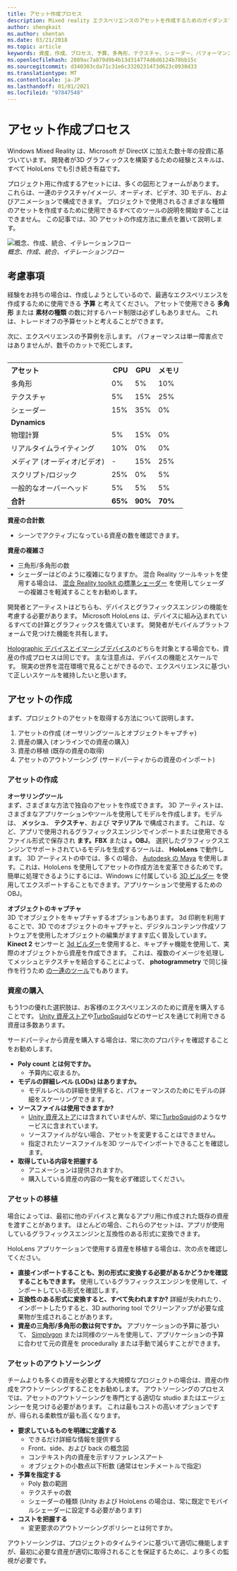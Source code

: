 ```yaml
---
title: アセット作成プロセス
description: Mixed reality エクスペリエンスのアセットを作成するためのガイダンスです。
author: shengkait
ms.author: shentan
ms.date: 03/21/2018
ms.topic: article
keywords: 資産、作成、プロセス、予算、多角形、テクスチャ、シェーダー、パフォーマンス、mixed reality ヘッドセット、windows mixed reality ヘッドセット、virtual reality ヘッドセット、HoloLens、MRTK、Mixed Reality Toolkit、assets
ms.openlocfilehash: 2089ac7a870d9b4b13d314774d6d6124b78bb15c
ms.sourcegitcommit: d340303cda71c31e6c3320231473d623c0930d33
ms.translationtype: MT
ms.contentlocale: ja-JP
ms.lasthandoff: 01/01/2021
ms.locfileid: "97847548"
---
```

# <a name="asset-creation-process"></a>アセット作成プロセス

Windows Mixed Reality は、Microsoft が DirectX に加えた数十年の投資に基づいています。 開発者が3D グラフィックスを構築するための経験とスキルは、すべて HoloLens でも引き続き有益です。

プロジェクト用に作成するアセットには、多くの図形とフォームがあります。 これらは、一連のテクスチャ/イメージ、オーディオ、ビデオ、3D モデル、およびアニメーションで構成できます。 プロジェクトで使用されるさまざまな種類のアセットを作成するために使用できるすべてのツールの説明を開始することはできません。 この記事では、3D アセットの作成方法に重点を置いて説明します。

![概念、作成、統合、イテレーションフロー](images/concept-creation-integration-iteration-flow-640px.jpg)<br>
*概念、作成、統合、イテレーションフロー*

## <a name="things-to-consider"></a>考慮事項

経験をお持ちの場合は、作成しようとしているので、最適なエクスペリエンスを作成するために使用できる **予算** と考えてください。 アセットで使用できる **多角形** または **素材の種類** の数に対するハード制限は必ずしもありません。 これは、トレードオフの予算セットと考えることができます。

次に、エクスペリエンスの予算例を示します。 パフォーマンスは単一障害点ではありませんが、数千のカットで死亡します。
<br>

<table style="float:right; margin-left: 10px;">
<tr>
<th style="text-align:left;"><b>アセット</b></th><th style="text-align:right;"> CPU</th><th> GPU</th><th> メモリ</th>
</tr><tr>
<td> 多角形</td><td> 0%</td><td> 5%</td><td> 10%</td>
</tr><tr>
<td> テクスチャ</td><td> 5%</td><td> 15%</td><td>25%</td>
</tr><tr>
<td> シェーダー</td><td> 15%</td><td> 35%</td><td> 0%</td>
</tr><tr>
<td> <b>Dynamics</b></td><td></td><td></td><td></td>
</tr><tr>
<td> 物理計算</td><td> 5%</td><td> 15%</td><td> 0%</td>
</tr><tr>
<td> リアルタイムライティング</td><td> 10%</td><td> 0%</td><td> 0%</td>
</tr><tr>
<td> メディア (オーディオ/ビデオ)</td><td> -</td><td> 15%</td><td> 25%</td>
</tr><tr>
<td> スクリプト/ロジック</td><td> 25%</td><td> 0%</td><td> 5%</td>
</tr><tr>
<td> 一般的なオーバーヘッド</td><td> 5%</td><td> 5%</td><td> 5%</td>
</tr><tr>
<td> <b>合計</b></td><td> <b>65%</b></td><td> <b>90%</b></td><td> <b>70%</b></td>
</tr>
</table>

**資産の合計数**
* シーンでアクティブになっている資産の数を確認できます。

**資産の複雑さ**
* 三角形/多角形の数
* シェーダーはどのように複雑になりますか。 混合 Reality ツールキットを使用する場合は、 [混合 Reality toolkit の標準シェーダー](https://github.com/microsoft/MixedRealityToolkit-Unity/blob/mrtk_release/Documentation/README_MRTKStandardShader.md) を使用してシェーダーの複雑さを軽減することをお勧めします。

開発者とアーティストはどちらも、デバイスとグラフィックスエンジンの機能を考慮する必要があります。 Microsoft HoloLens は、デバイスに組み込まれているすべての計算とグラフィックスを備えています。 開発者がモバイルプラットフォームで見つけた機能を共有します。

[Holographic デバイスとイマーシブデバイス](../discover/mixed-reality.md#the-mixed-reality-spectrum)のどちらを対象とする場合でも、資産の作成プロセスは同じです。 主な注意点は、デバイスの機能とスケールです。 現実の世界を混在環境で見ることができるので、エクスペリエンスに基づいて正しいスケールを維持したいと思います。

## <a name="authoring-assets"></a>アセットの作成

まず、プロジェクトのアセットを取得する方法について説明します。
1. アセットの作成 (オーサリングツールとオブジェクトキャプチャ)
2. 資産の購入 (オンラインでの資産の購入)
3. 資産の移植 (既存の資産の取得)
4. アセットのアウトソーシング (サードパーティからの資産のインポート)

### <a name="creating-assets"></a>アセットの作成

**オーサリングツール**<br>
まず、さまざまな方法で独自のアセットを作成できます。 3D アーティストは、さまざまなアプリケーションやツールを使用してモデルを作成します。モデルは、 **メッシュ**、 **テクスチャ**、および **マテリアル** で構成されます。 これは、など、アプリで使用されるグラフィックスエンジンでインポートまたは使用できるファイル形式で保存され **ます。FBX** または **。OBJ**。 選択したグラフィックスエンジンでサポートされているモデルを生成するツールは、 **HoloLens** で動作します。 3D アーティストの中では、多くの場合、 [Autodesk の Maya](https://www.youtube.com/watch?v=q0K3n0Gf8mA) を使用します。これは、HoloLens を使用してアセットの作成方法を変革できるためです。 簡単に処理できるようにするには、Windows に付属している [3D ビルダー](https://developer.microsoft.com/windows/hardware/3d-print/3d-builder-resources) を使用してエクスポートすることもできます。アプリケーションで使用するための OBJ。

**オブジェクトのキャプチャ**<br>
3D でオブジェクトをキャプチャするオプションもあります。 3d 印刷を利用することで、3D でのオブジェクトのキャプチャと、デジタルコンテンツ作成ソフトウェアを使用したオブジェクトの編集がますます広く普及しています。 **Kinect 2** センサーと [3d ビルダー](https://developer.microsoft.com/windows/hardware/3d-print/3d-builder-resources)を使用すると、キャプチャ機能を使用して、実際のオブジェクトから資産を作成できます。 これは、複数のイメージを処理してメッシュとテクスチャを結合することによって、 **photogrammetry** で同じ操作を行うため [の一連のツール](https://en.wikipedia.org/wiki/Comparison_of_photogrammetry_software)でもあります。

### <a name="purchasing-assets"></a>資産の購入

もう1つの優れた選択肢は、お客様のエクスペリエンスのために資産を購入することです。 [Unity 資産ストア](https://www.assetstore.unity3d.com/)や[TurboSquid](https://www.turbosquid.com/)などのサービスを通じて利用できる資産は多数あります。

サードパーティから資産を購入する場合は、常に次のプロパティを確認することをお勧めします。
* **Poly count とは何ですか。**
  * 予算内に収まるか。
* **モデルの詳細レベル (LODs) はありますか。**
  * モデルレベルの詳細を使用すると、パフォーマンスのためにモデルの詳細をスケーリングできます。
* **ソースファイルは使用できますか?**
  * [Unity 資産ストア](https://www.assetstore.unity3d.com/)には含まれていませんが、常に[TurboSquid](https://www.turbosquid.com/)のようなサービスに含まれています。
  * ソースファイルがない場合、アセットを変更することはできません。
  * 指定されたソースファイルを3D ツールでインポートできることを確認します。
* **取得している内容を把握する**
  * アニメーションは提供されますか。
  * 購入している資産の内容の一覧を必ず確認してください。

### <a name="porting-assets"></a>アセットの移植

場合によっては、最初に他のデバイスと異なるアプリ用に作成された既存の資産を渡すことがあります。 ほとんどの場合、これらのアセットは、アプリが使用しているグラフィックスエンジンと互換性のある形式に変換できます。

HoloLens アプリケーションで使用する資産を移植する場合は、次の点を確認してください。
* **直接インポートすることも、別の形式に変換する必要があるかどうかを確認することもできます。** 使用しているグラフィックスエンジンを使用して、インポートしている形式を確認します。
* **互換性のある形式に変換すると、すべて失われますか?** 詳細が失われたり、インポートしたりすると、3D authoring tool でクリーンアップが必要な成果物が生成されることがあります。
* **資産の三角形/多角形の数は何ですか。** アプリケーションの予算に基づいて、 [Simplygon](https://www.simplygon.com/) または同様のツールを使用して、アプリケーションの予算に合わせて元の資産を procedurally または手動で減らすことができます。

### <a name="outsourcing-assets"></a>アセットのアウトソーシング

チームよりも多くの資産を必要とする大規模なプロジェクトの場合は、資産の作成をアウトソーシングすることをお勧めします。 アウトソーシングのプロセスでは、アセットのアウトソーシングを専門とする適切な studio またはエージェンシーを見つける必要があります。 これは最もコストの高いオプションですが、得られる柔軟性が最も高くなります。
* **要求しているものを明確に定義する**
  * できるだけ詳細な情報を提供する
  * Front、side、および back の概念図
  * コンテキスト内の資産を示すリファレンスアート
  * オブジェクトの小数点以下桁数 (通常はセンチメートルで指定)
* **予算を指定する**
  * Poly 数の範囲
  * テクスチャの数
  * シェーダーの種類 (Unity および HoloLens の場合は、常に既定でモバイルシェーダーに設定する必要があります)
* **コストを把握する**
  * 変更要求のアウトソーシングポリシーとは何ですか。

アウトソーシングは、プロジェクトのタイムラインに基づいて適切に機能しますが、最初に必要な資産が適切に取得されることを保証するために、より多くの監視が必要です。
